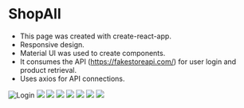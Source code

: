 # ShopAll

- This page was created with create-react-app.
- Responsive design.
- Material UI was used to create components.
- It consumes the API (https://fakestoreapi.com/) for user login and product retrieval.
- Uses axios for API connections.

![Login](https://github.com/SpagnoloCarlos/ShopAll/blob/master/public/1.png)
![](https://github.com/SpagnoloCarlos/ShopAll/blob/master/public/2.png)
![](https://github.com/SpagnoloCarlos/ShopAll/blob/master/public/3.png)
![](https://github.com/SpagnoloCarlos/ShopAll/blob/master/public/4.png)
![](https://github.com/SpagnoloCarlos/ShopAll/blob/master/public/5.png)
![](https://github.com/SpagnoloCarlos/ShopAll/blob/master/public/6.png)
![](https://github.com/SpagnoloCarlos/ShopAll/blob/master/public/7.png)
![](https://github.com/SpagnoloCarlos/ShopAll/blob/master/public/8.png)
